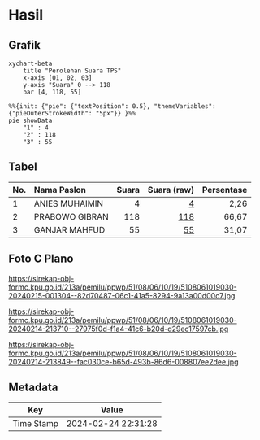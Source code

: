 # Hasil

## Grafik

```mermaid
xychart-beta
    title "Perolehan Suara TPS"
    x-axis [01, 02, 03]
    y-axis "Suara" 0 --> 118
    bar [4, 118, 55]
```

```mermaid
%%{init: {"pie": {"textPosition": 0.5}, "themeVariables": {"pieOuterStrokeWidth": "5px"}} }%%
pie showData
    "1" : 4
    "2" : 118
    "3" : 55
```

## Tabel

| No. | Nama Paslon    | Suara | Suara (raw) | Persentase |
|:--- |:-------------- | -----:| -----------:| ----------:|
| 1   | ANIES MUHAIMIN | 4     | [4][p-1]    | 2,26       |
| 2   | PRABOWO GIBRAN | 118   | [118][p-2]  | 66,67      |
| 3   | GANJAR MAHFUD  | 55    | [55][p-3]   | 31,07      |


[p-1]: https://github.com/gigit-pemilu/pemilu-2024-51-bali/blob/main/pilpres/hitung-suara/sub/51-bali/sub/08-buleleng/sub/06-buleleng/sub/1019-banyuning/sub/030-tps/sub/paslon-1.txt
[p-2]: https://github.com/gigit-pemilu/pemilu-2024-51-bali/blob/main/pilpres/hitung-suara/sub/51-bali/sub/08-buleleng/sub/06-buleleng/sub/1019-banyuning/sub/030-tps/sub/paslon-2.txt
[p-3]: https://github.com/gigit-pemilu/pemilu-2024-51-bali/blob/main/pilpres/hitung-suara/sub/51-bali/sub/08-buleleng/sub/06-buleleng/sub/1019-banyuning/sub/030-tps/sub/paslon-3.txt

## Foto C Plano

https://sirekap-obj-formc.kpu.go.id/213a/pemilu/ppwp/51/08/06/10/19/5108061019030-20240215-001304--82d70487-06c1-41a5-8294-9a13a00d00c7.jpg

https://sirekap-obj-formc.kpu.go.id/213a/pemilu/ppwp/51/08/06/10/19/5108061019030-20240214-213710--27975f0d-f1a4-41c6-b20d-d29ec17597cb.jpg

https://sirekap-obj-formc.kpu.go.id/213a/pemilu/ppwp/51/08/06/10/19/5108061019030-20240214-213849--fac030ce-b65d-493b-86d6-008807ee2dee.jpg


## Metadata

| Key        | Value               |
| ---------- | ------------------- |
| Time Stamp | 2024-02-24 22:31:28 |



